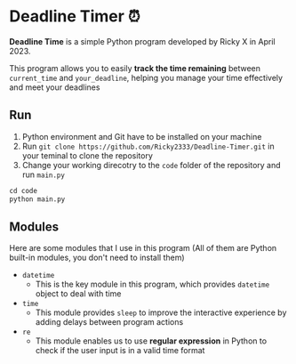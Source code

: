 # Deadline Timer ⏰

**Deadline Time** is a simple Python program developed by Ricky X in April 2023.

This program allows you to easily **track the time remaining** between `current_time` and `your_deadline`, helping you manage your time effectively and meet your deadlines



## Run

1. Python environment and Git have to be installed on your machine
2. Run `git clone https://github.com/Ricky2333/Deadline-Timer.git` in your teminal to clone the repository
3. Change your working direcotry to the `code` folder of the repository and run `main.py`

```python
cd code
python main.py
```



## Modules

Here are some modules that I use in this program (All of them are Python built-in modules, you don't need to install them)

- `datetime`
  - This is the key module in this program, which provides `datetime` object to deal with time
- `time`
  - This module provides `sleep` to improve the interactive experience by adding delays between program actions
- `re`
  - This module enables us to use **regular expression** in Python to check if the user input is in a valid time format

